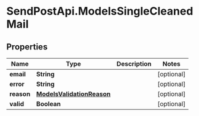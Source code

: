 # SendPostApi.ModelsSingleCleanedMail

## Properties
Name | Type | Description | Notes
------------ | ------------- | ------------- | -------------
**email** | **String** |  | [optional] 
**error** | **String** |  | [optional] 
**reason** | [**ModelsValidationReason**](ModelsValidationReason.md) |  | [optional] 
**valid** | **Boolean** |  | [optional] 
